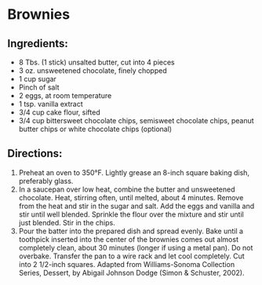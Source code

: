 # Brownies
## Ingredients:
- 8 Tbs. (1 stick) unsalted butter, cut into 4 pieces
- 3 oz. unsweetened chocolate, finely chopped
- 1 cup sugar
- Pinch of salt
- 2 eggs, at room temperature
- 1 tsp. vanilla extract
- 3/4 cup cake flour, sifted
- 3/4 cup bittersweet chocolate chips, semisweet chocolate chips, peanut butter chips or white chocolate chips (optional)
## Directions:
1. Preheat an oven to 350°F. Lightly grease an 8-inch square baking dish, preferably glass.
2. In a saucepan over low heat, combine the butter and unsweetened chocolate. Heat, stirring often, until melted, about 4 minutes. Remove from the heat and stir in the sugar and salt. Add the eggs and vanilla and stir until well blended. Sprinkle the flour over the mixture and stir until just blended. Stir in the chips.
3. Pour the batter into the prepared dish and spread evenly. Bake until a toothpick inserted into the center of the brownies comes out almost completely clean, about 30 minutes (longer if using a metal pan). Do not overbake. Transfer the pan to a wire rack and let cool completely. Cut into 2 1/2-inch squares. Adapted from Williams-Sonoma Collection Series, Dessert, by Abigail Johnson Dodge (Simon & Schuster, 2002).
